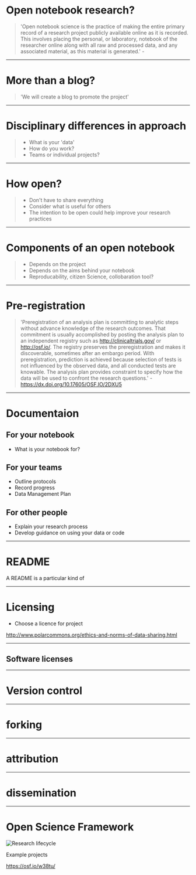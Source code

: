 
# Open notebook research?

> 'Open notebook science is the practice of making the entire primary record of a research project publicly available online as it is recorded. This involves placing the personal, or laboratory, notebook of the researcher online along with all raw and processed data, and any associated material, as this material is generated.' -

---

# More than a blog?

> 'We will create a blog to promote the project'

---

# Disciplinary differences in approach

> - What is your 'data'
> - How do you work?
> - Teams or individual projects?

---

# How open?

> - Don't have to share everything
> - Consider what is useful for others
> - The intention to be open could help improve your research practices

---

# Components of an open notebook

> - Depends on the project
> - Depends on the aims behind your notebook
> - Reproducability, citizen Science, collobaration tool?

---

# Pre-registration

> 'Preregistration of an analysis plan is committing to analytic steps without advance
knowledge of the research outcomes. That commitment is usually accomplished by posting the analysis plan to an independent registry such as http://clinicaltrials.gov/ or http://osf.io/. The registry preserves the preregistration and makes it discoverable, sometimes after an embargo period. With preregistration, prediction is achieved because selection of tests is not influenced by the observed data, and all conducted tests are knowable. The analysis plan provides constraint to specify how the data will be used to confront the research questions.' - https://dx.doi.org/10.17605/OSF.IO/2DXU5

---


# Documentaion

## For your notebook
- What is your notebook for?

## For your teams
- Outline protocols
- Record progress
- Data Management Plan

## For other people  
- Explain your research process
- Develop guidance on using your data or code

---

# README

A README is a particular kind of 

---

# Licensing


- Choose a licence for project


http://www.polarcommons.org/ethics-and-norms-of-data-sharing.html

---

## Software licenses

---

# Version control

---
# forking

---

# attribution

---

# dissemination

---

# Open Science Framework

![Research lifecycle](/images/research_lifecycle_original.png)


Example projects

https://osf.io/w38tu/
